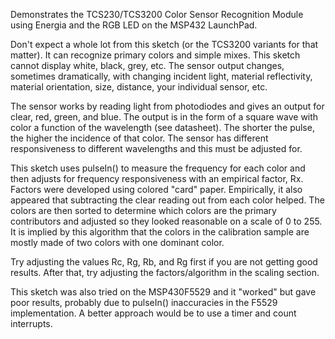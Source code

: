 Demonstrates the TCS230/TCS3200 Color Sensor Recognition Module using Energia and the RGB LED on the MSP432 LaunchPad.

Don't expect a whole lot from this sketch (or the TCS3200 variants for that matter).  It can recognize primary colors and simple mixes.  This sketch cannot display white, black, grey, etc.  The sensor output changes, sometimes dramatically, with changing incident light, material reflectivity, material orientation, size, distance, your individual sensor, etc.

The sensor works by reading light from photodiodes and gives an output for clear, red, green, and blue.  The output is in the form of a square wave with color a function of the wavelength (see datasheet).  The shorter the pulse, the higher the incidence of that color. The
sensor has different responsiveness to different wavelengths and this must be adjusted for.

This sketch uses pulseIn() to measure the frequency for each color and then adjusts for frequency responsiveness with an empirical factor, Rx.  Factors were developed using colored "card" paper.  Empirically, it also appeared that subtracting the clear reading out from each color helped.  The colors are then sorted to determine which colors are the primary contributors and adjusted  so they looked reasonable on a scale of 0 to 255.  It is implied by this algorithm that the colors in the calibration sample are mostly made of two colors with one dominant color.

Try adjusting the values Rc, Rg, Rb, and Rg first if you are not getting good results.  After that, try adjusting the factors/algorithm in the scaling section.

This sketch was also tried on the MSP430F5529 and it "worked" but gave poor results, probably due to pulseIn() inaccuracies in the F5529 implementation.  A better approach would be to use a timer and count interrupts.
